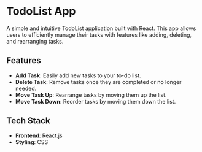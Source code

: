 # TodoList App

A simple and intuitive TodoList application built with React. This app allows users to efficiently manage their tasks with features like adding, deleting, and rearranging tasks.

## Features

- **Add Task**: Easily add new tasks to your to-do list.
- **Delete Task**: Remove tasks once they are completed or no longer needed.
- **Move Task Up**: Rearrange tasks by moving them up the list.
- **Move Task Down**: Reorder tasks by moving them down the list.

## Tech Stack

- **Frontend**: React.js
- **Styling**: CSS
